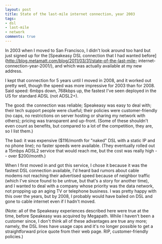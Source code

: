 ```yaml
---
layout: post
title: State of the last-mile internet connection, year 2003
tags:
- dsl
- last-mile
- network
comments: true
---
```

In 2003 when I moved to San Francisco, I didn't look around too hard but just
signed up for the [Speakeasy DSL connection that I had wanted
before](http://blog.metamatt.com/blog/2011/03/31/state-of-the-last-mile-
internet-connection-year-2001/), and which was actually available at my new
address.

I kept that connection for 5 years until I moved in 2008, and it worked out
pretty well, though the speed was more impressive for 2003 than for 2008. Said
speed: 6mbps down, 768kbps up, the fastest I've seen deployed in the US for
standard ADSL (not ADSL2+).

The good: the connection was reliable; Speakeasy was easy to deal with; their
tech support people were clueful; their policies were customer-friendly (no
caps, no restrictions on server hosting or sharing my network with others);
pricing was transparent and up-front. (Some of these shouldn't even count as
benefits, but compared to a lot of the competition, they are, so I list them.)

The bad: it was expensive ($116/month for "naked" DSL with a static IP and no
phone line); no faster speeds were available. (They eventually rolled out a
15mbps ADSL2 service that would reach me, but the cost was really high -- over
$200/month.)

When I first moved in and got this service, I chose it because it was the
fastest DSL connection available, I'd heard bad rumors about cable modems not
reaching their advertised speed because of neighbor traffic (which I've since
found to be untrue, but that's a story for another time), and I wanted to deal
with a company whose priority was the data network, not propping up an aging
TV or telephone business. I was pretty happy with this over the years, but by
2008, I probably would have bailed on DSL and gone to cable internet even if I
hadn't moved.

(Note: all of the Speakeasy experiences described here were true at the time,
before Speakeasy was acquired by Megapath. While I haven't been a customer
since, I don't think all of these advantages are true any more; namely, the
DSL lines have usage caps and it's no longer possible to get a straightforward
price quote from their web page. RIP, customer-friendly policies.)

